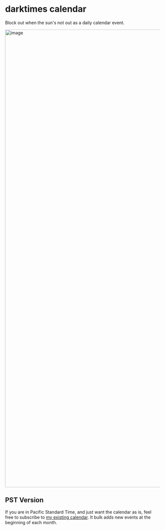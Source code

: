 # darktimes calendar
Block out when the sun's not out as a daily calendar event. 

<img width="1491" alt="image" src="https://github.com/e-lu6a/darktimes-calendar/assets/5528032/9480b621-2522-4fc5-8be4-37f457241835">

## PST Version
If you are in Pacific Standard Time, and just want the calendar as is, feel free to subscribe to [my existing calendar](https://calendar.google.com/calendar/u/0?cid=NGUyNDhhZjEyZTkxMWFiMjA5ZjNkOWQ0YmMwNDliZjMwNThiMDZhOTQyYzNiNjBkOTYzYTM2MjQ1ODFhMDQ1N0Bncm91cC5jYWxlbmRhci5nb29nbGUuY29t). 
It bulk adds new events at the beginning of each month.
